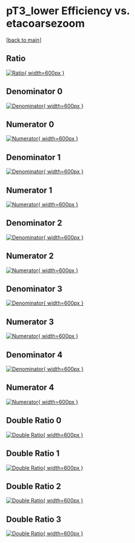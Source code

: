 # pT3_lower Efficiency vs. etacoarsezoom

[[back to main](./)]



## Ratio

[![Ratio](../mtv/var/pT3_lower_loweta_11_0_eff_etacoarsezoom.png){ width=600px }](../mtv/var/pT3_lower_loweta_11_0_eff_etacoarsezoom.pdf)

## Denominator 0

[![Denominator](../mtv/den/pT3_lower_loweta_11_0_eff_etacoarsezoom_den0.png){ width=600px }](../mtv/den/pT3_lower_loweta_11_0_eff_etacoarsezoom_den0.pdf)

## Numerator 0

[![Numerator](../mtv/num/pT3_lower_loweta_11_0_eff_etacoarsezoom_num0.png){ width=600px }](../mtv/num/pT3_lower_loweta_11_0_eff_etacoarsezoom_num0.pdf)

## Denominator 1

[![Denominator](../mtv/den/pT3_lower_loweta_11_0_eff_etacoarsezoom_den1.png){ width=600px }](../mtv/den/pT3_lower_loweta_11_0_eff_etacoarsezoom_den1.pdf)

## Numerator 1

[![Numerator](../mtv/num/pT3_lower_loweta_11_0_eff_etacoarsezoom_num1.png){ width=600px }](../mtv/num/pT3_lower_loweta_11_0_eff_etacoarsezoom_num1.pdf)

## Denominator 2

[![Denominator](../mtv/den/pT3_lower_loweta_11_0_eff_etacoarsezoom_den2.png){ width=600px }](../mtv/den/pT3_lower_loweta_11_0_eff_etacoarsezoom_den2.pdf)

## Numerator 2

[![Numerator](../mtv/num/pT3_lower_loweta_11_0_eff_etacoarsezoom_num2.png){ width=600px }](../mtv/num/pT3_lower_loweta_11_0_eff_etacoarsezoom_num2.pdf)

## Denominator 3

[![Denominator](../mtv/den/pT3_lower_loweta_11_0_eff_etacoarsezoom_den3.png){ width=600px }](../mtv/den/pT3_lower_loweta_11_0_eff_etacoarsezoom_den3.pdf)

## Numerator 3

[![Numerator](../mtv/num/pT3_lower_loweta_11_0_eff_etacoarsezoom_num3.png){ width=600px }](../mtv/num/pT3_lower_loweta_11_0_eff_etacoarsezoom_num3.pdf)

## Denominator 4

[![Denominator](../mtv/den/pT3_lower_loweta_11_0_eff_etacoarsezoom_den4.png){ width=600px }](../mtv/den/pT3_lower_loweta_11_0_eff_etacoarsezoom_den4.pdf)

## Numerator 4

[![Numerator](../mtv/num/pT3_lower_loweta_11_0_eff_etacoarsezoom_num4.png){ width=600px }](../mtv/num/pT3_lower_loweta_11_0_eff_etacoarsezoom_num4.pdf)

## Double Ratio 0

[![Double Ratio](../mtv/ratio/pT3_lower_loweta_11_0_eff_etacoarsezoom_ratio0.png){ width=600px }](../mtv/ratio/pT3_lower_loweta_11_0_eff_etacoarsezoom_ratio0.pdf)

## Double Ratio 1

[![Double Ratio](../mtv/ratio/pT3_lower_loweta_11_0_eff_etacoarsezoom_ratio1.png){ width=600px }](../mtv/ratio/pT3_lower_loweta_11_0_eff_etacoarsezoom_ratio1.pdf)

## Double Ratio 2

[![Double Ratio](../mtv/ratio/pT3_lower_loweta_11_0_eff_etacoarsezoom_ratio2.png){ width=600px }](../mtv/ratio/pT3_lower_loweta_11_0_eff_etacoarsezoom_ratio2.pdf)

## Double Ratio 3

[![Double Ratio](../mtv/ratio/pT3_lower_loweta_11_0_eff_etacoarsezoom_ratio3.png){ width=600px }](../mtv/ratio/pT3_lower_loweta_11_0_eff_etacoarsezoom_ratio3.pdf)

